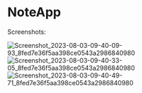# NoteApp
Screenshots:

![Screenshot_2023-08-03-09-40-09-93_8fed7e36f5aa398ce0543a2986840980](https://github.com/PriyogopalSingha/NoteApp/assets/79001314/4c16da89-937a-48e7-beca-6f082a20ba0e)         ![Screenshot_2023-08-03-09-40-33-05_8fed7e36f5aa398ce0543a2986840980](https://github.com/PriyogopalSingha/NoteApp/assets/79001314/6bf0d347-3e67-4dbf-8fa5-0804e8634451)           ![Screenshot_2023-08-03-09-40-49-71_8fed7e36f5aa398ce0543a2986840980](https://github.com/PriyogopalSingha/NoteApp/assets/79001314/556d22c1-a717-4bd4-ab6f-a403cf2c75a0)

